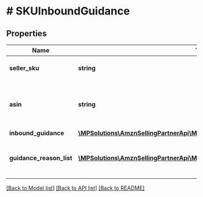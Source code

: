 # # SKUInboundGuidance

## Properties

Name | Type | Description | Notes
------------ | ------------- | ------------- | -------------
**seller_sku** | **string** | The seller SKU of the item. |
**asin** | **string** | The Amazon Standard Identification Number (ASIN) of the item. |
**inbound_guidance** | [**\MPSolutions\AmznSellingPartnerApi\Models\FulfillmentInbound\InboundGuidance**](InboundGuidance.md) |  |
**guidance_reason_list** | [**\MPSolutions\AmznSellingPartnerApi\Models\FulfillmentInbound\GuidanceReason[]**](GuidanceReason.md) | A list of inbound guidance reason information. | [optional]

[[Back to Model list]](../../README.md#models) [[Back to API list]](../../README.md#endpoints) [[Back to README]](../../README.md)
